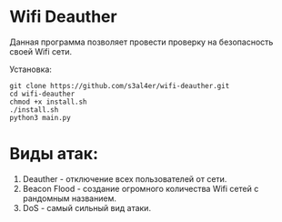 # Wifi Deauther

Данная программа позволяет провести проверку на безопасность своей Wifi сети.

Установка:
```
git clone https://github.com/s3al4er/wifi-deauther.git
cd wifi-deauther
chmod +x install.sh
./install.sh
python3 main.py
```

# Виды атак:

1. Deauther - отключение всех пользователей от сети.
2. Beacon Flood - создание огромного количества Wifi cетей с рандомным названием.
3. DoS - самый сильный вид атаки.
